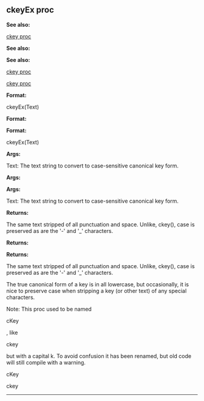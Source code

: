 

 ckeyEx proc
-------------




**See also:** 


[ckey proc](#/proc/ckey) 



**See also:** 

**See also:**

[ckey proc](#/proc/ckey) 

[ckey proc](#/proc/ckey)


**Format:** 


 ckeyEx(Text)
 


**Format:** 

**Format:**

 ckeyEx(Text)



**Args:** 


 Text: The text string to convert to case-sensitive canonical key form.
 


**Args:** 

**Args:**

 Text: The text string to convert to case-sensitive canonical key form.



**Returns:** 


 The same text stripped of all punctuation and space. Unlike, ckey(),
 case is preserved as are the '-' and '\_' characters.
 


**Returns:** 

**Returns:**

 The same text stripped of all punctuation and space. Unlike, ckey(),
 case is preserved as are the '-' and '\_' characters.


 The true canonical form of a key is in all lowercase, but occasionally,
it is nice to preserve case when stripping a key (or other text) of any
special characters.




 Note: This proc used to be named
 
 cKey
 
 , like
 
 ckey
 
 but with a capital k. To avoid confusion it has been renamed,
but old code will still compile with a warning.




 cKey


 ckey



---


